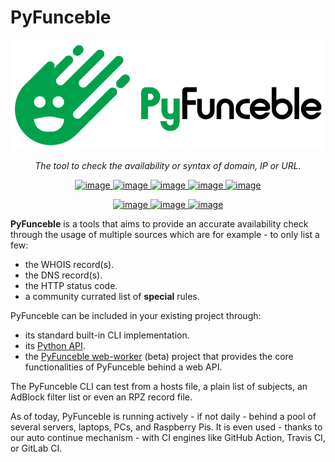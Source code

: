 # PyFunceble

![image](https://raw.githubusercontent.com/PyFunceble/logo/dev/Green/HD/RM.png)

<p align="center">
    <em>The tool to check the availability or syntax of domain, IP or URL.</em>
</p>

<p align="center">
    <a href="https://github.com/ambv/black">
        <img src="https://img.shields.io/badge/code%20style-black-000000.png" alt="image">
    </a>
    <a href="https://coveralls.io/github/funilrys/PyFunceble?branch=dev">
        <img src="https://coveralls.io/repos/github/funilrys/PyFunceble/badge.png?branch=dev" alt="image">
    </a>
    <a href="https://github.com/funilrys/PyFunceble/blob/dev/LICENSE">
        <img src="https://img.shields.io/github/license/funilrys/PyFunceble.png" alt="image">
    </a>
    <a href="https://pypi.org/project/pyfunceble-dev">
        <img src="https://img.shields.io/pypi/v/pyfunceble-dev.png" alt="image">
    </a>
    <a href="https://github.com/funilrys/PyFunceble/issues">
        <img src="https://img.shields.io/github/issues/funilrys/PyFunceble.png" alt="image">
    </a>
</p>
<p align="center">
    <a href="https://pepy.tech/project/pyfunceble-dev">
        <img src="https://static.pepy.tech/badge/pyfunceble-dev" alt="image">
    </a>
    <a href="https://pepy.tech/project/pyfunceble-dev">
        <img src="https://static.pepy.tech/badge/pyfunceble-dev/month" alt="image">
    </a>
    <a href="https://pepy.tech/project/pyfunceble-dev">
        <img src="https://static.pepy.tech/badge/pyfunceble-dev/week" alt="image">
    </a>
</p>

**PyFunceble** is a tools that aims to provide an accurate availability check through
the usage of multiple sources which are for example - to only list a few:

- the WHOIS record(s).
- the DNS record(s).
- the HTTP status code.
- a community currated list of **special** rules.

PyFunceble can be included in your existing project through:

- its standard built-in CLI implementation.
- its [Python
  API](./develop/api-references/index.md).
- the [PyFunceble
  web-worker](https://github.com/pyfunceble/web-worker) (beta) project that
  provides the core functionalities of PyFunceble behind a web API.

The PyFunceble CLI can test from a hosts file, a plain list of subjects,
an AdBlock filter list or even an RPZ record file.

As of today, PyFunceble is running actively - if not daily - behind a pool of
several servers, laptops, PCs, and Raspberry Pis. It is even used -
thanks to our auto continue mechanism - with CI engines like GitHub
Action, Travis CI, or GitLab CI.
